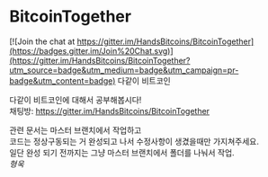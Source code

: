 # BitcoinTogether

[![Join the chat at https://gitter.im/HandsBitcoins/BitcoinTogether](https://badges.gitter.im/Join%20Chat.svg)](https://gitter.im/HandsBitcoins/BitcoinTogether?utm_source=badge&utm_medium=badge&utm_campaign=pr-badge&utm_content=badge)
다같이 비트코인

다같이 비트코인에 대해서 공부해봅시다!  
채팅방: https://gitter.im/HandsBitcoins/BitcoinTogether  

관련 문서는 마스터 브랜치에서 작업하고  
코드는 정상구동되는 거 완성되고 나서 수정사항이 생겼을때만 가지쳐주세요.  
일단 완성 되기 전까지는 그냥 마스터 브랜치에서 폴더를 나눠서 작업.  
*형욱*
